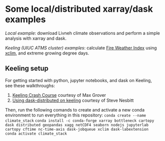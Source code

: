 # Some local/distributed xarray/dask examples

_Local example_: download Livneh climate observations and perform a simple analysis with xarray and dask.

_Keeling (UIUC ATMS cluster) examples_: calculate [Fire Weather Index](https://www.nwcg.gov/publications/pms437/cffdrs/fire-weather-index-system) using [xclim](https://xclim.readthedocs.io/en/stable/), and extreme growing degree days.  

## Keeling setup
For getting started with python, jupyter notebooks, and dask on Keeling, see these walkthroughs:
1. [Keeling Crash Course](https://github.com/mgrover1/keeling-crash-course) courtesy of Max Grover
2. [Using dask-distributed on keeling](https://github.com/swnesbitt/dask-keeling/blob/master/using%20dask-distributed%20on%20keeling.ipynb) courtesy of Steve Nesbitt

Then, run the following comands to create and activate a new conda environment to run everything in this repository:
`conda create --name climate_stack`
`conda install -c conda-forge xarray bottleneck cartopy dask distributed geopandas xagg netCDF4 seaborn nodejs jupyterlab cartopy cftime nc-time-axis dask-jobqueue xclim dask-labextension`
`conda activate climate_stack`
